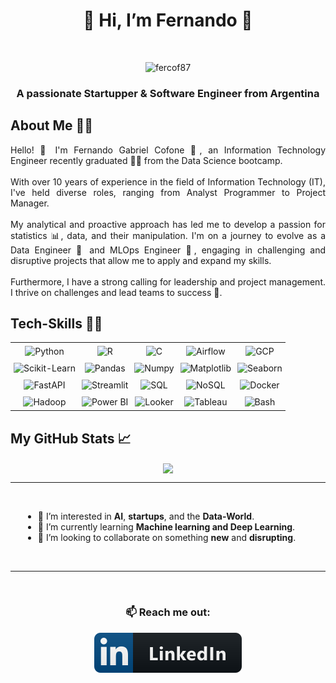 <h1 align="center">👋 Hi, I’m Fernando 👋</h1>
<br>
<p align="center"> <img src="https://komarev.com/ghpvc/?username=fercof87&label=Profile%20views&color=0e75b6&style=flat" alt="fercof87" /> </p>
<h3 align="center">A passionate Startupper & Software Engineer from Argentina</h3>

<h2>About Me 👨‍💻</h2>
<p align="justify">
  Hello! 👋 I'm Fernando Gabriel Cofone 🤵, an Information Technology Engineer recently graduated 👨‍🎓 from the Data Science bootcamp.<br><br>
  With over 10 years of experience in the field of Information Technology (IT), I've held diverse roles, ranging from Analyst Programmer to Project Manager.<br><br>
  My analytical and proactive approach has led me to develop a passion for statistics 📊, data, and their manipulation. I'm on a journey to evolve as a Data Engineer 🔧 and MLOps Engineer 🤖, engaging in challenging and disruptive projects that allow me to apply and expand my skills.<br><br>
  Furthermore, I have a strong calling for leadership and project management. I thrive on challenges and lead teams to success 🌟. <br>
</p>

<h2>Tech-Skills 👨‍🚀</h2>
<table align="center" style="margin-bottom: 10px; border-collapse: collapse;">
  <tr>
    <td align="center" style="padding: 5px;">
      <img src="https://img.shields.io/badge/Python-3776AB?logo=python&logoColor=white" alt="Python" style="width: 100%; height: 100%;">
    </td>
    <td align="center" style="padding: 5px;">
      <img src="https://img.shields.io/badge/R-276DC3?logo=r&logoColor=white" alt="R" style="width: 100%; height: 100%;">
    </td>
    <td align="center" style="padding: 5px;">
      <img src="https://img.shields.io/badge/C-A8B9CC?logo=c&logoColor=white" alt="C" style="width: 100%; height: 100%;">
    </td>
    <td align="center" style="padding: 5px;">
      <img src="https://img.shields.io/badge/Airflow-017CEE?logo=apache-airflow&logoColor=white" alt="Airflow" style="width: 100%; height: 100%;">
    </td>
    <td align="center" style="padding: 5px;">
      <img src="https://img.shields.io/badge/GCP-4285F4?logo=google-cloud&logoColor=white" alt="GCP" style="width: 100%; height: 100%;">
    </td>
  </tr>
  <tr>
    <td align="center" style="padding: 5px;">
      <img src="https://img.shields.io/badge/Scikit_Learn-F7931E?logo=scikit-learn&logoColor=white" alt="Scikit-Learn" style="width: 100%; height: 100%;">
    </td>
    <td align="center" style="padding: 5px;">
      <img src="https://img.shields.io/badge/Pandas-150458?logo=pandas&logoColor=white" alt="Pandas" style="width: 100%; height: 100%;">
    </td>
    <td align="center" style="padding: 5px;">
      <img src="https://img.shields.io/badge/Numpy-013243?logo=numpy&logoColor=white" alt="Numpy" style="width: 100%; height: 100%;">
    </td>
    <td align="center" style="padding: 5px;">
      <img src="https://img.shields.io/badge/Matplotlib-3776AB?logo=python&logoColor=white" alt="Matplotlib" style="width: 100%; height: 100%;">
    </td>
    <td align="center" style="padding: 5px;">
      <img src="https://img.shields.io/badge/Seaborn-3776AB?logo=python&logoColor=white" alt="Seaborn" style="width: 100%; height: 100%;">
    </td>
  </tr>
  <tr>
    <td align="center" style="padding: 5px;">
      <img src="https://img.shields.io/badge/FastAPI-009688?logo=fastapi&logoColor=white" alt="FastAPI" style="width: 100%; height: 100%;">
    </td>
    <td align="center" style="padding: 5px;">
      <img src="https://img.shields.io/badge/Streamlit-FF4B4B?logo=streamlit&logoColor=white" alt="Streamlit" style="width: 100%; height: 100%;">
    </td>
    <td align="center" style="padding: 5px;">
      <img src="https://img.shields.io/badge/SQL-4479A1?logo=sql&logoColor=white" alt="SQL" style="width: 100%; height: 100%;">
    </td>
    <td align="center" style="padding: 5px;">
      <img src="https://img.shields.io/badge/NoSQL-4DB33D?logo=mongodb&logoColor=white" alt="NoSQL" style="width: 100%; height: 100%;">
    </td>
    <td align="center" style="padding: 5px;">
      <img src="https://img.shields.io/badge/Docker-2496ED?logo=docker&logoColor=white" alt="Docker" style="width: 100%; height: 100%;">
    </td>
  </tr>
  <tr>
    <td align="center" style="padding: 5px;">
      <img src="https://img.shields.io/badge/Hadoop-FC6526?logo=apache-hadoop&logoColor=white" alt="Hadoop" style="width: 100%; height: 100%;">
    </td>
    <td align="center" style="padding: 5px;">
      <img src="https://img.shields.io/badge/Power_BI-F2C811?logo=power-bi&logoColor=white" alt="Power BI" style="width: 100%; height: 100%;">
    </td>
    <td align="center" style="padding: 5px;">
      <img src="https://img.shields.io/badge/Looker-0051AB?logo=looker&logoColor=white" alt="Looker" style="width: 100%; height: 100%;">
    </td>
    <td align="center" style="padding: 5px;">
      <img src="https://img.shields.io/badge/Tableau-E97627?logo=tableau&logoColor=white" alt="Tableau" style="width: 100%; height: 100%;">
    </td>
    <td align="center" style="padding: 5px;">
      <img src="https://img.shields.io/badge/Bash-4EAA25?logo=gnu-bash&logoColor=white" alt="Bash" style="width: 100%; height: 100%;">
    </td>
  </tr>
</table>

<h2>My GitHub Stats 📈</h2>
<div align="center">
  <a href="https://github.com/fercof87/github-readme-stats">
      <img height=200 align="center" src="https://github-readme-stats.vercel.app/api?username=fercof87&theme=tokyonight" />
  </a>
</div>

<hr /><br>
<div align="left">
  <ul style="list-style-type: disc; margin-left: 20px;">
    <li>👀 I’m interested in <strong>AI</strong>, <strong>startups</strong>, and the <strong>Data-World</strong>.</li>
    <li>🤖 I’m currently learning <strong>Machine learning and Deep Learning</strong>.</li>
    <li>💪 I’m looking to collaborate on something <strong>new</strong> and <strong>disrupting</strong>.</li>
  </ul>
</div>
<br><hr />

<br>
<h3 align="center">📫 Reach me out:</h3>
<div align="center">
  <a href="https://www.linkedin.com/in/fercof87/">
    <img src="https://github.com/MikeCodesDotNET/ColoredBadges/raw/master/svg/social/linkedin.svg" alt="linkedin" style="max-width: 100%;">
  </a>
</div>
